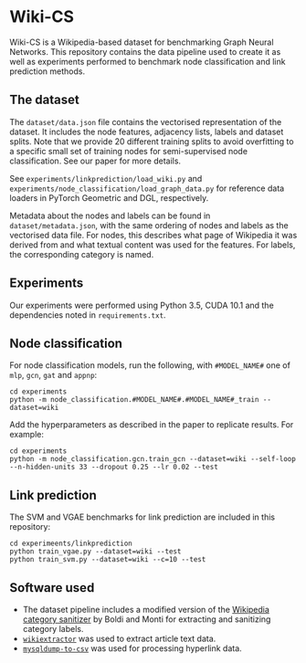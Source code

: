 Wiki-CS
=======

Wiki-CS is a Wikipedia-based dataset for benchmarking Graph Neural Networks. This repository contains the data pipeline used to create it as well as experiments performed to benchmark node classification and link prediction methods.

The dataset
-----------

The `dataset/data.json` file contains the vectorised representation of the dataset. It includes the node features, adjacency lists, labels and dataset splits. Note that we provide 20 different training splits to avoid overfitting to a specific small set of training nodes for semi-supervised node classification. See our paper for more details.

See `experiments/linkprediction/load_wiki.py` and `experiments/node_classification/load_graph_data.py` for reference data loaders in PyTorch Geometric and DGL, respectively.

Metadata about the nodes and labels can be found in `dataset/metadata.json`, with the same ordering of nodes and labels as the vectorised data file. For nodes, this describes what page of Wikipedia it was derived from and what textual content was used for the features. For labels, the corresponding category is named.

Experiments
-----------
Our experiments were performed using Python 3.5, CUDA 10.1 and the dependencies noted in `requirements.txt`.

## Node classification
For node classification models, run the following, with `#MODEL_NAME#` one of `mlp`, `gcn`, `gat` and `appnp`:
```
cd experiments
python -m node_classification.#MODEL_NAME#.#MODEL_NAME#_train --dataset=wiki
```

Add the hyperparameters as described in the paper to replicate results. For example:
```
cd experiments
python -m node_classification.gcn.train_gcn --dataset=wiki --self-loop --n-hidden-units 33 --dropout 0.25 --lr 0.02 --test
```

## Link prediction
The SVM and VGAE benchmarks for link prediction are included in this repository:
```
cd experimeents/linkprediction
python train_vgae.py --dataset=wiki --test
python train_svm.py --dataset=wiki --c=10 --test
```

Software used
-------------
* The dataset pipeline includes a modified version of the [Wikipedia category sanitizer](https://github.com/corradomonti/wikipedia-categories) by Boldi and Monti for extracting and sanitizing category labels.
* [`wikiextractor`](https://github.com/attardi/wikiextractor) was used to extract article text data.
* [`mysqldump-to-csv`](https://github.com/jamesmishra/mysqldump-to-csv) was used for processing hyperlink data.

